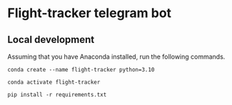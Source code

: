 # Flight-tracker telegram bot

## Local development

Assuming that you have Anaconda installed, run the following commands.

```
conda create --name flight-tracker python=3.10
```

```
conda activate flight-tracker
```

```
pip install -r requirements.txt
```
